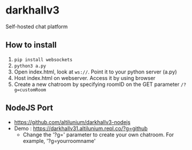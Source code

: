 # darkhallv3
Self-hosted chat platform

## How to install
1. `pip install websockets`
2. `python3 a.py`
3. Open index.html, look at `ws://`. Point it to your python server (a.py)
4. Host index.html on webserver. Access it by using browser
5. Create a new chatroom by specifying roomID on the GET parameter `/?g=customRoom`

## NodeJS Port
* https://github.com/altilunium/darkhallv3-nodejs
* Demo : https://darkhallv31.altilunium.repl.co/?g=github
  * Change the '?g=' parameter to create your own chatroom. For example, '?g=yourroomname'
